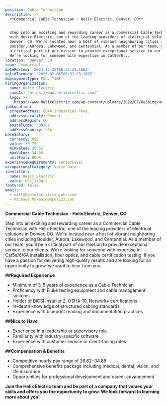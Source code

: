 ```yaml
---
position: Cable Technician
description: >-
  **Commercial Cable Technician - Helix Electric, Denver, CO**


  Step into an exciting and rewarding career as a Commercial Cable Technician
  with Helix Electric, one of the leading providers of electrical solutions in
  Denver, CO. We're located near a host of vibrant neighboring cities including
  Boulder, Aurora, Lakewood, and Centennial. As a member of our team, you'll be
  a critical part of our mission to provide exceptional service to our clients.
  We’re looking for someone with expertise in Cat5e/6...
location: 'Denver, CO'
team: Commercial
datePosted: '2024-12-25T06:32:23.160Z'
validThrough: '2025-02-06T06:32:23.160Z'
employmentType: FULL_TIME
hiringOrganization:
  name: Helix Electric
  sameAs: 'https://www.helixelectric.com/'
  logo: >-
    https://www.helixelectric.com/wp-content/uploads/2022/07/Helping-Hands-Logo_Blue-e1656694113799.jpg
jobLocation:
  streetAddress: 6644 Industrial Pkwy.
  addressLocality: Denver
  addressRegion: CO
  postalCode: '80202'
  addressCountry: USA
baseSalary:
  currency: USD
  value: 30.75
  minValue: 26.62
  maxValue: 34.88
  unitText: HOUR
experienceRequirements: seniorLevel
occupationalCategory: Voice Data
identifier:
  name: Helix Electric
  value: HELIix0qr2
featured: false
email:
  - will@bestelectricianjobs.com
  - Michael.Mckeaige@pes123.com
---
```




**Commercial Cable Technician - Helix Electric, Denver, CO**

Step into an exciting and rewarding career as a Commercial Cable Technician with Helix Electric, one of the leading providers of electrical solutions in Denver, CO. We're located near a host of vibrant neighboring cities including Boulder, Aurora, Lakewood, and Centennial. As a member of our team, you'll be a critical part of our mission to provide exceptional service to our clients. We’re looking for someone with expertise in Cat5e/6/6A installation, fiber optics, and cable certification testing. If you have a passion for delivering high-quality results and are looking for an opportunity to grow, we want to hear from you.

**##Required Experience**
- Minimum of 3-5 years of experience as a Cable Technician
- Proficiency with Fluke testing equipment and cable management systems
- Holder of BICSI Installer 2, OSHA-10, Network+ certifications
- In-depth knowledge of structured cabling standards
- Experience with blueprint reading and documentation practices

**##Nice to Have**
- Experience in a leadership or supervisory role
- Familiarity with industry-specific software
- Experience with customer service or client-facing roles

**##Compensation & Benefits**
- Competitive hourly pay range of $26.62-$34.88
- Comprehensive benefits package including medical, dental, vision, and life insurance
- Opportunities for professional development and career advancement

**Join the Helix Electric team and be part of a company that values your skills and offers you the opportunity to grow. We look forward to learning more about you!**